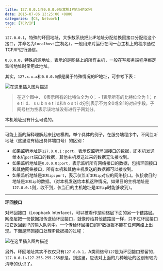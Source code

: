 ```yaml
---
title: 127.0.0.1与0.0.0.0及本机IP地址的区别
date: 2015-07-06 13:25:00 +0800
categories: [CS, Network]
tags: [TCP/IP]
---
```



```127.0.0.1```，特殊的环回地址，大多数系统把此IP地址分配给换回接口分配给这个接口，并命名为```localhost```(主机名)，一般用来对运行在同一台主机上的程序通过TCP/IP进行通信。

```0.0.0.0```，特殊的源地址，表示的是网络上的所有主机，一般在写服务端程序绑定监听地址时常用此地址。

其实，```127.x.x.x```和```0.0.0.0```都是属于特殊情况的IP地址，可参考下表：

![在这里插入图片描述](/assets/img/network/特殊情况的IP地址.png)

>在这个图中， 0表示所有的比特位全为 0； - 1表示所有的比特位全为 1； n e t i d、 s u b n e t i d和h o s t i d分别表示不为全0或全1的对应字段。子网号栏为空表示该地址没有进行子网划分。

本机地址没有什么可说的。

---

可能上面的解释理解起来比较模糊，举个具体的例子，在服务端程序中，不同监听地址（这里没有给出具体端口号）的区别：
- 如果监听地址是```127.0.0.1：port```，表示仅监听环回接口的数据，即本机发送给本机```port```端口的数据，其他主机发送过来的数据无法接收到。
- 如果监听地址是```0.0.0.0:port```，表示监听所有网络接口的数据，包括环回接口和其他网络接口，所有本机和其他主机发送的数据都可以接收到。
- 如果监听地址是```本机ip:port```，表示仅监听```本机ip```对应的网络接口。仅接收目的地址是```本机ip```的数据。（对本机发送给本机这种情况，如果目的主机地址是```127.0.0.1```则，收不到，仅当目的主机地址是```本机ip```时能够收到）。


---
**环回接口**

对环回接口（Loopback Interface），可以被看作是网络层下面的另一个链路层。网络层把一份数据报传送给环回接口，就像传给其他链路层一样，只不过环回接口把它返回到IP的输入队列中。一个传给环回接口的IP数据报不能在任何网络上出现。下面是环回接口处理IP数据报的过程：

![在这里插入图片描述](/assets/img/network/环回接口处理IP数据报的过程.png)


另外，环回地址其实不仅仅只有```127.0.0.1```，A类网络号```127```是为环回接口预留的，```127.0.0.1```~```127.255.255.255```都是。到这里，应该对上面的几种地址的区别有较为清晰的认识了。